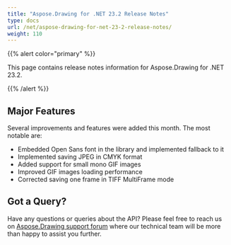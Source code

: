 ```yaml
---
title: "Aspose.Drawing for .NET 23.2 Release Notes"
type: docs
url: /net/aspose-drawing-for-net-23-2-release-notes/
weight: 110
---
```


{{% alert color="primary" %}} 

This page contains release notes information for Aspose.Drawing for .NET 23.2.

{{% /alert %}} 
## **Major Features**
Several improvements and features were added this month. The most notable are:

- Embedded Open Sans font in the library and implemented fallback to it
- Implemented saving JPEG in CMYK format
- Added support for small mono GIF images
- Improved GIF images loading performance
- Corrected saving one frame in TIFF MultiFrame mode
## **Got a Query?**
Have any questions or queries about the API? Please feel free to reach us on [Aspose.Drawing support forum](https://forum.aspose.com/c/drawing) where our technical team will be more than happy to assist you further.
